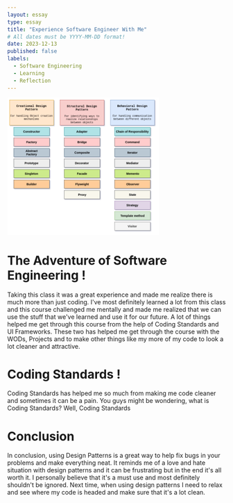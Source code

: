 ```yaml
---
layout: essay
type: essay
title: "Experience Software Engineer With Me"
# All dates must be YYYY-MM-DD format!
date: 2023-12-13
published: false
labels:
  - Software Engineering
  - Learning
  - Reflection
---
```


<img width="350px" class="rounded float-start pe-4" src="../img/design-patterns-image-1.png">

# The Adventure of Software Engineering ! 

Taking this class it was a great experience and made me realize there is much more than just coding. I've most definitely learned a lot from this class and this course challenged me mentally and made me realized that we can use the stuff that we've learned and use it for our future. A lot of things helped me get through this course from the help of Coding Standards and UI Frameworks. These two has helped me get through the course with the WODs, Projects and to make other things like my more of my code to look a lot cleaner and attractive. 

# Coding Standards !

Coding Standards has helped me so much from making me code cleaner and sometimes it can be a pain. You guys might be wondering, what is Coding Standards? Well, Coding Standards 

# Conclusion

In conclusion, using Design Patterns is a great way to help fix bugs in your problems and make everything neat. It reminds me of a love and hate situation with design patterns and it can be frustrating but in the end it's all worth it. I personally believe that it's a must use and most definitely shouldn't be ignored. Next time, when using design patterns I need to relax and see where my code is headed and make sure that it's a lot clean. 
